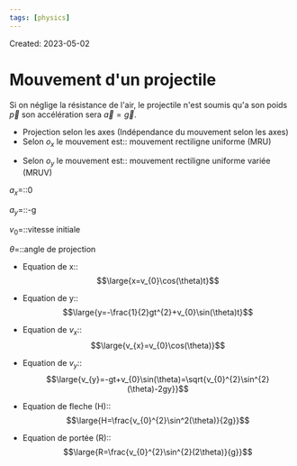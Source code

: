 ```yaml
---
tags: [physics] 
---
```

Created: 2023-05-02

# Mouvement d'un projectile
Si on néglige la résistance de l'air, le projectile n'est soumis qu'a son poids $\vec{p}$ son accélération sera $\vec{a}=\vec{g}$.

- Projection selon les axes (Indépendance du mouvement selon les axes)
- Selon $o_{x}$ le mouvement est:: mouvement rectiligne uniforme (MRU)
<!--SR:!2024-04-26,213,249-->
- Selon $o_{y}$ le mouvement est:: mouvement rectiligne uniforme variée (MRUV)
<!--SR:!2024-05-01,221,249-->

$a_{x}$=::0
<!--SR:!2024-03-08,72,230-->
$a_{y}$=::-g
<!--SR:!2024-04-15,81,230-->
$v_{0}$=::vitesse initiale
<!--SR:!2024-07-18,153,230-->
$\theta$=::angle de projection
<!--SR:!2024-05-13,130,230-->

- Equation de x::$$\large{x=v_{0}\cos(\theta)t}$$
<!--SR:!2025-05-27,457,250-->
- Equation de y::$$\large{y=-\frac{1}{2}gt^{2}+v_{0}\sin(\theta)t}$$
<!--SR:!2024-07-12,152,230-->
- Equation de $v_{x}$:: $$\large{v_{x}=v_{0}\cos(\theta)}$$
<!--SR:!2024-11-10,337,250-->
- Equation de $v_{y}$:: $$\large{v_{y}=-gt+v_{0}\sin(\theta)=\sqrt{v_{0}^{2}\sin^{2}(\theta)-2gy}}$$
<!--SR:!2024-04-07,151,230-->
- Equation de fleche (H):: $$\large{H=\frac{v_{0}^{2}\sin^2(\theta)}{2g}}$$
<!--SR:!2024-05-05,79,210-->
- Equation de portée (R):: $$\large{R=\frac{v_{0}^{2}\sin^{2}(2\theta)}{g}}$$
<!--SR:!2024-03-26,25,130-->